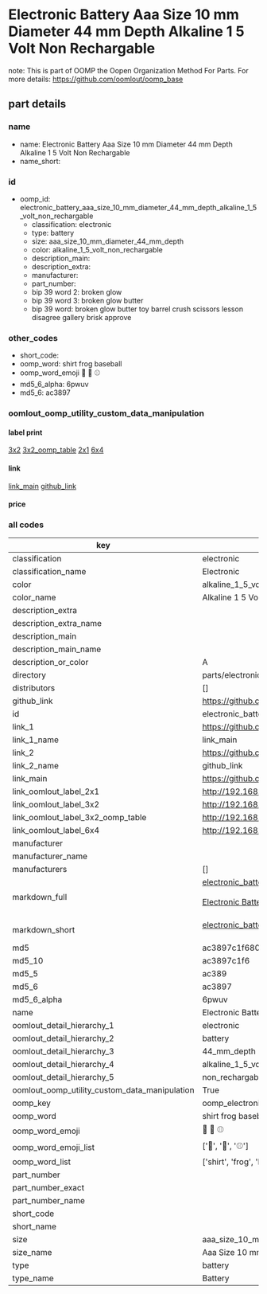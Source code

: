 # Electronic Battery Aaa Size 10 mm Diameter 44 mm Depth Alkaline 1 5 Volt Non Rechargable  

note: This is part of OOMP the Oopen Organization Method For Parts. For more details: https://github.com/oomlout/oomp_base

##  part details





### name
* name: Electronic Battery Aaa Size 10 mm Diameter 44 mm Depth Alkaline 1 5 Volt Non Rechargable
* name_short: 
### id
* oomp_id: electronic_battery_aaa_size_10_mm_diameter_44_mm_depth_alkaline_1_5_volt_non_rechargable
  * classification: electronic
  * type: battery
  * size: aaa_size_10_mm_diameter_44_mm_depth
  * color: alkaline_1_5_volt_non_rechargable
  * description_main: 
  * description_extra: 
  * manufacturer: 
  * part_number: 
  * bip 39 word 2: broken glow
  * bip 39 word 3: broken glow butter
  * bip 39 word: broken glow butter toy barrel crush scissors lesson disagree gallery brisk approve

### other_codes
* short_code: 
* oomp_word: shirt frog baseball
* oomp_word_emoji :shirt: :frog: :baseball:
* md5_6_alpha: 6pwuv
* md5_6: ac3897






### oomlout_oomp_utility_custom_data_manipulation
#### label print
[3x2](http://192.168.1.245:1112/?label=oomp%206pwuv)
[3x2_oomp_table](http://192.168.1.107:1112/?label=oomp%206pwuv)
[2x1](http://192.168.1.242:1112/?label=oomp%206pwuv)
[6x4](http://192.168.1.55:1112/?label=oomp%206pwuv)    

#### link

[link_main](https://github.com/oomlout/oomlout_oomp_current_version_messy/tree/main/parts/electronic_battery_aaa_size_10_mm_diameter_44_mm_depth_alkaline_1_5_volt_non_rechargable) [github_link](https://github.com/oomlout/oomlout_oomp_part_src/tree/main/parts/electronic_battery_aaa_size_10_mm_diameter_44_mm_depth_alkaline_1_5_volt_non_rechargable)                             

#### price







### all codes 
| key | value |  
| --- | --- |  
| classification | electronic |  
| classification_name | Electronic |  
| color | alkaline_1_5_volt_non_rechargable |  
| color_name | Alkaline 1 5 Volt Non Rechargable |  
| description_extra |  |  
| description_extra_name |  |  
| description_main |  |  
| description_main_name |  |  
| description_or_color | A  |  
| directory | parts/electronic_battery_aaa_size_10_mm_diameter_44_mm_depth_alkaline_1_5_volt_non_rechargable |  
| distributors | [] |  
| github_link | https://github.com/oomlout/oomlout_oomp_part_src/tree/main/parts/electronic_battery_aaa_size_10_mm_diameter_44_mm_depth_alkaline_1_5_volt_non_rechargable |  
| id | electronic_battery_aaa_size_10_mm_diameter_44_mm_depth_alkaline_1_5_volt_non_rechargable |  
| link_1 | https://github.com/oomlout/oomlout_oomp_current_version_messy/tree/main/parts/electronic_battery_aaa_size_10_mm_diameter_44_mm_depth_alkaline_1_5_volt_non_rechargable |  
| link_1_name | link_main |  
| link_2 | https://github.com/oomlout/oomlout_oomp_part_src/tree/main/parts/electronic_battery_aaa_size_10_mm_diameter_44_mm_depth_alkaline_1_5_volt_non_rechargable |  
| link_2_name | github_link |  
| link_main | https://github.com/oomlout/oomlout_oomp_current_version_messy/tree/main/parts/electronic_battery_aaa_size_10_mm_diameter_44_mm_depth_alkaline_1_5_volt_non_rechargable |  
| link_oomlout_label_2x1 | http://192.168.1.242:1112/?label=oomp%206pwuv |  
| link_oomlout_label_3x2 | http://192.168.1.245:1112/?label=oomp%206pwuv |  
| link_oomlout_label_3x2_oomp_table | http://192.168.1.107:1112/?label=oomp%206pwuv |  
| link_oomlout_label_6x4 | http://192.168.1.55:1112/?label=oomp%206pwuv |  
| manufacturer |  |  
| manufacturer_name |  |  
| manufacturers | [] |  
| markdown_full | [electronic_battery_aaa_size_10_mm_diameter_44_mm_depth_alkaline_1_5_volt_non_rechargable](https://github.com/oomlout/oomlout_oomp_current_version_messy/tree/main/parts/electronic_battery_aaa_size_10_mm_diameter_44_mm_depth_alkaline_1_5_volt_non_rechargable)<br>[](https://github.com/oomlout/oomlout_oomp_current_version_messy/tree/main/parts/electronic_battery_aaa_size_10_mm_diameter_44_mm_depth_alkaline_1_5_volt_non_rechargable)<br>[Electronic Battery Aaa Size 10 Mm Diameter 44 Mm Depth Alkaline 1 5 Volt Non Rechargable](https://github.com/oomlout/oomlout_oomp_current_version_messy/tree/main/parts/electronic_battery_aaa_size_10_mm_diameter_44_mm_depth_alkaline_1_5_volt_non_rechargable)<br><br> |  
| markdown_short | [electronic_battery_aaa_size_10_mm_diameter_44_mm_depth_alkaline_1_5_volt_non_rechargable](https://github.com/oomlout/oomlout_oomp_current_version_messy/tree/main/parts/electronic_battery_aaa_size_10_mm_diameter_44_mm_depth_alkaline_1_5_volt_non_rechargable)<br><br> |  
| md5 | ac3897c1f6807820d4096e663e98f0e4 |  
| md5_10 | ac3897c1f6 |  
| md5_5 | ac389 |  
| md5_6 | ac3897 |  
| md5_6_alpha | 6pwuv |  
| name | Electronic Battery Aaa Size 10 mm Diameter 44 mm Depth Alkaline 1 5 Volt Non Rechargable |  
| oomlout_detail_hierarchy_1 | electronic |  
| oomlout_detail_hierarchy_2 | battery |  
| oomlout_detail_hierarchy_3 | 44_mm_depth |  
| oomlout_detail_hierarchy_4 | alkaline_1_5_volt |  
| oomlout_detail_hierarchy_5 | non_rechargable |  
| oomlout_oomp_utility_custom_data_manipulation | True |  
| oomp_key | oomp_electronic_battery_aaa_size_10_mm_diameter_44_mm_depth_alkaline_1_5_volt_non_rechargable |  
| oomp_word | shirt frog baseball |  
| oomp_word_emoji | :shirt: :frog: :baseball: |  
| oomp_word_emoji_list | [':shirt:', ':frog:', ':baseball:'] |  
| oomp_word_list | ['shirt', 'frog', 'baseball'] |  
| part_number |  |  
| part_number_exact |  |  
| part_number_name |  |  
| short_code |  |  
| short_name |  |  
| size | aaa_size_10_mm_diameter_44_mm_depth |  
| size_name | Aaa Size 10 mm Diameter 44 mm Depth |  
| type | battery |  
| type_name | Battery |  
